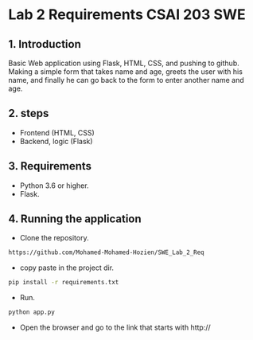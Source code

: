 # Lab 2 Requirements CSAI 203 SWE

## 1. Introduction

Basic Web application using Flask, HTML, CSS, and pushing to github. Making a simple form that takes name and age, greets the user with his name, and finally he can go back to the form to enter another name and age.

## 2. steps

- Frontend (HTML, CSS)
- Backend, logic (Flask)

## 3. Requirements

- Python 3.6 or higher.
- Flask.

## 4. Running the application

- Clone the repository.

```bash
https://github.com/Mohamed-Mohamed-Hozien/SWE_Lab_2_Req
```

- copy paste in the project dir.

```bash
pip install -r requirements.txt
```

- Run.

```bash
python app.py
```

- Open the browser and go to the link that starts with http://
